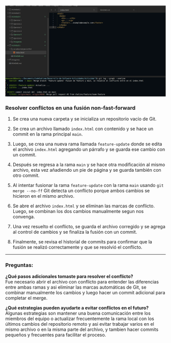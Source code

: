 

![Descripción](Imagenes/Eje6_1.png)

### Resolver conflictos en una fusión non-fast-forward

1. Se crea una nueva carpeta y se inicializa un repositorio vacío de Git.

2. Se crea un archivo llamado `index.html` con contenido y se hace un commit en la rama principal `main`.

3. Luego, se crea una nueva rama llamada `feature-update` donde se edita el archivo `index.html` agregando un párrafo y se guarda ese cambio con un commit.

4. Después se regresa a la rama `main` y se hace otra modificación al mismo archivo, esta vez añadiendo un pie de página y se guarda también con otro commit.

5. Al intentar fusionar la rama `feature-update` con la rama `main` usando `git merge --no-ff` Git detecta un conflicto porque ambos cambios se hicieron en el mismo archivo.

6. Se abre el archivo `index.html` y se eliminan las marcas de conflicto. Luego, se combinan los dos cambios manualmente segun nos convenga.

7. Una vez resuelto el conflicto, se guarda el archivo corregido y se agrega al control de cambios y se finaliza la fusión con un commit.

8. Finalmente, se revisa el historial de commits para confirmar que la fusión se realizó correctamente y que se resolvió el conflicto.

---

### Preguntas:

**¿Qué pasos adicionales tomaste para resolver el conflicto?**  
Fue necesario abrir el archivo con conflicto para entender las diferencias entre ambas ramas y asi eliminar las marcas automáticas de Git, se combinar manualmente los cambios y luego hacer un commit adicional para completar el merge.

**¿Qué estrategias pueden ayudarte a evitar conflictos en el futuro?**  
Algunas estrategias son mantener una buena comunicación entre los miembros del equipo o actualizar frecuentemente la rama local con los últimos cambios del repositorio remoto y asi evitar trabajar varios en el mismo archivo o en la misma parte del archivo, y tambien hacer commits pequeños y frecuentes para facilitar el proceso.


